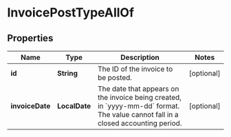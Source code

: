 

# InvoicePostTypeAllOf


## Properties

| Name | Type | Description | Notes |
|------------ | ------------- | ------------- | -------------|
|**id** | **String** | The ID of the invoice to be posted.  |  [optional] |
|**invoiceDate** | **LocalDate** | The date that appears on the invoice being created, in &#x60;yyyy-mm-dd&#x60; format. The value cannot fall in a closed accounting period.  |  [optional] |



